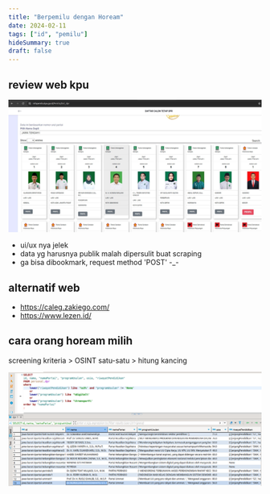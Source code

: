 ```yaml
---
title: "Berpemilu dengan Hoream"
date: 2024-02-11
tags: ["id", "pemilu"]
hideSummary: true
draft: false
---
```


## review web kpu

![alt text](image.png)

- ui/ux nya jelek
- data yg harusnya publik malah dipersulit buat scraping
- ga bisa dibookmark, request method 'POST' -_-

## alternatif web

- https://caleg.zakiego.com/
- https://www.lezen.id/

## cara orang hoream milih

screening kriteria > OSINT satu-satu > hitung kancing

![dapil JABAR 1](image-1.png)



